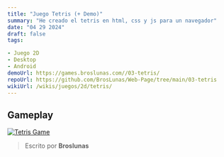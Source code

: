 ```yaml
---
title: "Juego Tetris (+ Demo)"
summary: "He creado el tetris en html, css y js para un navegador"
date: "04 29 2024"
draft: false
tags:

- Juego 2D
- Desktop
- Android
demoUrl: https://games.broslunas.com//03-tetris/
repoUrl: https://github.com/BrosLunas/Web-Page/tree/main/03-tetris
wikiUrl: /wikis/juegos/2d/tetris/
---
```


## Gameplay
[![Tetris Game](/assets/img/games/tetris.png)](/assets/video/gameplay/tetris.mp4)

> Escrito por **Broslunas**
